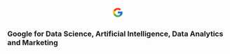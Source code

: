 <p align=center><img src="Google/Google.png" width=5%></p>

### Google for Data Science, Artificial Intelligence, Data Analytics and Marketing
